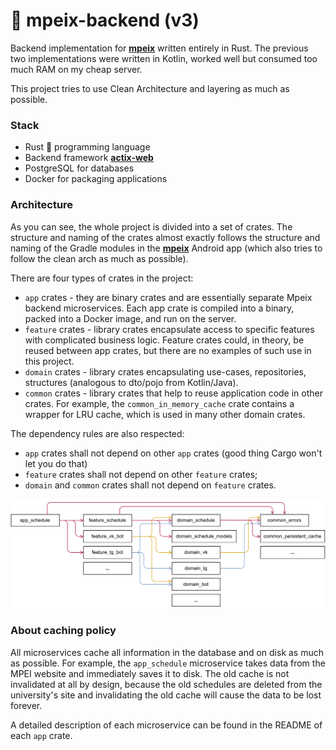 # 🦀 mpeix-backend (v3)

Backend implementation for [**mpeix**](https://github.com/tonykolomeytsev/mpeiapp) written entirely in Rust. The previous two implementations were written in Kotlin, worked well but consumed too much RAM on my cheap server.

This project tries to use Clean Architecture and layering as much as possible.

### Stack

- Rust 🦀 programming language
- Backend framework [**actix-web**](https://github.com/actix/actix-web)
- PostgreSQL for databases
- Docker for packaging applications

### Architecture

As you can see, the whole project is divided into a set of crates. The structure and naming of the crates almost exactly follows the structure and naming of the Gradle modules in the [**mpeix**](https://github.com/tonykolomeytsev/mpeiapp) Android app (which also tries to follow the clean arch as much as possible).

There are four types of crates in the project:
- `app` crates - they are binary crates and are essentially separate Mpeix backend microservices. Each app crate is compiled into a binary, packed into a Docker image, and run on the server.
- `feature` crates - library crates encapsulate access to specific features with complicated business logic. Feature crates could, in theory, be reused between app crates, but there are no examples of such use in this project.
- `domain` crates - library crates encapsulating use-cases, repositories, structures (analogous to dto/pojo from Kotlin/Java).
- `common` crates - library crates that help to reuse application code in other crates. For example, the `common_in_memory_cache` crate contains a wrapper for LRU cache, which is used in many other domain crates.

The dependency rules are also respected: 
- `app` crates shall not depend on other `app` crates (good thing Cargo won't let you do that)
- `feature` crates shall not depend on other `feature` crates;
- `domain` and `common` crates shall not depend on `feature` crates.

![dependency rule demo](https://github.com/tonykolomeytsev/mpeix-backend/raw/master/media/mpeix-backend-arch-demo.svg)

### About caching policy

All microservices cache all information in the database and on disk as much as possible. For example, the `app_schedule` microservice takes data from the MPEI website and immediately saves it to disk. The old cache is not invalidated at all by design, because the old schedules are deleted from the university's site and invalidating the old cache will cause the data to be lost forever.

A detailed description of each microservice can be found in the README of each `app` crate.
